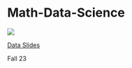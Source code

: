 # Math-Data-Science


<img src="https://www.simplilearn.com/ice9/free_resources_article_thumb/Data-Science-vs.-Big-Data-vs.jpg" width-100>

[Data Slides](https://docs.google.com/presentation/d/1Gw8cdoGKKNQ3LDHSLIMZCRqWyIotR_FFS0_z0qRz1cM/edit?usp=sharing)

Fall 23

